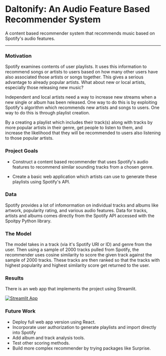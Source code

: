# Daltonify: An Audio Feature Based Recommender System

A content based recommender system that recommends music based on Spotify's audio features.

---
### Motivation


Spotify examines contents of user playlists. It uses this information to recommend songs or artists to users based on how many other users have also associated those artists or songs together. This gives a serious advantage to already popular artists. What about new or local artists, especially those releasing new music?

Independent and local artists need a way to increase new streams when a new single or album has been released. One way to do this is by exploiting Spotify's algorithm which recommends new artists and songs to users. One way to do this is through playlist creation. 

By a creating a playlist which includes their track(s) along with tracks by more popular artists in their genre, get people to listen to them, and increase the likelihood that they will be recommended to users also listening to those popular artists.

### Project Goals 

* Construct a content based recommender that uses Spotify's audio features to recommend similar sounding tracks from a chosen genre.

* Create a basic web application which artists can use to generate these playlists using Spotify's API.

### Data

Spotify provides a lot of infomormation on individual tracks and albums like artwork, popularity rating, and various audio features. Data for tracks, artists and albums comes directly from the Spotify API accessed with the Spoitpy Python library.  

### The Model

The model takes in a track (via it's Spotify URI or ID) and genre from the user.
Then using a sample of 2000 tracks pulled from Spotify, the recommender uses cosine similarity to score the given track against the sample of 2000 tracks. These tracks are then ranked so that the tracks with highest popularity and highest similarity score get returned to the user.

### Results

There is an web app that implements the project using Streamlit. 

[![Streamlit App](https://static.streamlit.io/badges/streamlit_badge_black_white.svg)](https://daltonify-playlist-creator.herokuapp.com/)

### Future Work
* Deploy full web app version using React.
* Incorporate user authorization to generate playlists and import directly into Spotify
* Add album and track analysis tools.
* Test other scoring methods.
* Build more complex recommender by trying packages like Surprise.
